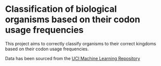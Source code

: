 # Classification of biological organisms based on their codon usage frequencies

This project aims to correctly classify organisms to their correct kingdoms based on their codon usage frequencies.

Data has been sourced from the [UCI Machine Learning Repository](https://archive.ics.uci.edu/ml/index.php)
